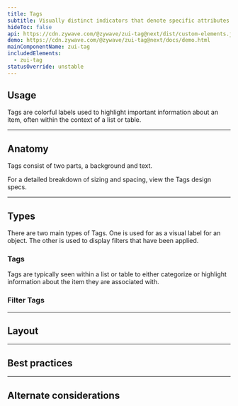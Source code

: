```yaml
---
title: Tags
subtitle: Visually distinct indicators that denote specific attributes or states
hideToc: false
api: https://cdn.zywave.com/@zywave/zui-tag@next/dist/custom-elements.json
demo: https://cdn.zywave.com/@zywave/zui-tag@next/docs/demo.html
mainComponentName: zui-tag
includedElements:
  - zui-tag
statusOverride: unstable
---
```

## Usage

Tags are colorful labels used to highlight important information about an item, often within the context of a list or table.

- - -

## Anatomy

Tags consist of two parts, a background and text.

F﻿or a detailed breakdown of sizing and spacing, view the Tags design specs.

- - -

## Types

There are two main types of Tags. One is used for as a visual label for an object. The other is used to display filters that have been applied. 

### Tags

Tags are typically seen within a list or table to either categorize or highlight information about the item they are associated with.

### Filter Tags



- - -

## Layout

- - -

## Best practices

- - -

## Alternate considerations